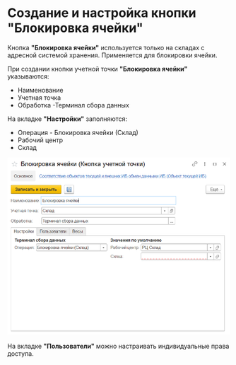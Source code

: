 # Создание и настройка кнопки "Блокировка ячейки"

Кнопка **"Блокировка ячейки"** используется только на складах с адресной системой хранения. Применяется для блокировки ячейки.
 
При создании кнопки учетной точки **"Блокировка ячейки"** указываются:

- Наименование
- Учетная точка
- Обработка -Терминал сбора данных
 
На вкладке **"Настройки"** заполняются:

- Операция - Блокировка ячейки (Склад)
- Рабочий центр
- Склад
 
![1](NastroikaKnopkiBlok.assets/1.png)
 
На вкладке **"Пользователи"** можно настраивать индивидуальные права доступа.